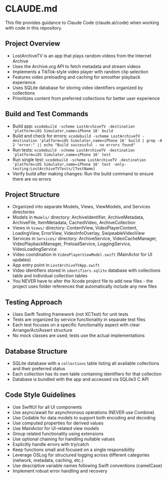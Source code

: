 # CLAUDE.md

This file provides guidance to Claude Code (claude.ai/code) when working with code in this repository.

## Project Overview
- LostArchiveTV is an app that plays random videos from the Internet Archive
- Uses the Archive.org API to fetch metadata and stream videos
- Implements a TikTok-style video player with random clip selection
- Features video preloading and caching for smoother playback experience
- Uses SQLite database for storing video identifiers organized by collections
- Prioritizes content from preferred collections for better user experience

## Build and Test Commands
- Build app: `xcodebuild -scheme LostArchiveTV -destination 'platform=iOS Simulator,name=iPhone 16' build`
- Build and check for errors: `xcodebuild -scheme LostArchiveTV -destination 'platform=iOS Simulator,name=iPhone 16' build | grep -A 2 "error:" || echo "Build successful - no errors found"`
- Run tests: `xcodebuild -scheme LostArchiveTV -destination 'platform=iOS Simulator,name=iPhone 16' test`
- Run single test: `xcodebuild -scheme LostArchiveTV -destination 'platform=iOS Simulator,name=iPhone 16' test -only-testing:LostArchiveTVTests/[TestName]`
- Verify build after making changes: Run the build command to ensure there are no errors

## Project Structure
- Organized into separate Models, Views, ViewModels, and Services directories
- Models in `Models/` directory: ArchiveIdentifier, ArchiveMetadata, ArchiveFile, ItemMetadata, CachedVideo, ArchiveCollection
- Views in `Views/` directory: ContentView, VideoPlayerContent, LoadingView, ErrorView, VideoInfoOverlay, SwipeableVideoView
- Services in `Services/` directory: ArchiveService, VideoCacheManager, VideoPlaybackManager, PreloadService, LoggingService, VideoLoadingService
- Video coordination in `VideoPlayerViewModel.swift` (MainActor for UI updates)
- App entry point in `LostArchiveTVApp.swift`
- Video identifiers stored in `identifiers.sqlite` database with collections table and individual collection tables
- You NEVER have to alter the Xcode project file to add new files - the project uses folder references that automatically include any new files

## Testing Approach
- Uses Swift Testing framework (not XCTest) for unit tests
- Tests are organized by service functionality in separate test files
- Each test focuses on a specific functionality aspect with clear Arrange/Act/Assert structure
- No mock classes are used; tests use the actual implementations

## Database Structure
- SQLite database with a `collections` table listing all available collections and their preferred status
- Each collection has its own table containing identifiers for that collection
- Database is bundled with the app and accessed via SQLite3 C API

## Code Style Guidelines
- Use SwiftUI for all UI components
- Use async/await for asynchronous operations (NEVER use Combine)
- Use Codable for data models to support both encoding and decoding
- Use computed properties for derived values
- Use MainActor for UI-related view models
- Group related functionality using extensions
- Use optional chaining for handling nullable values
- Explicitly handle errors with try/catch
- Keep functions small and focused on a single responsibility
- Leverage OSLog for structured logging across different categories (network, metadata, caching, etc.)
- Use descriptive variable names following Swift conventions (camelCase)
- Implement robust error handling and recovery